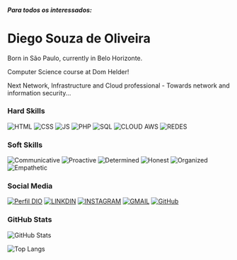 ##### Para todos os interessados:

# Diego Souza de Oliveira
Born in São Paulo, currently in Belo Horizonte.

Computer Science course at Dom Helder!

Next Network, Infrastructure and Cloud professional - Towards network and information security...

### Hard Skills
![HTML](https://img.shields.io/badge/HTML-red)
![CSS](https://img.shields.io/badge/CSS-blue)
![JS](https://img.shields.io/badge/JavaScript-yellow)
![PHP](https://img.shields.io/badge/PHP-darkblue)
![SQL](https://img.shields.io/badge/SQL-orange)
![CLOUD AWS](https://img.shields.io/badge/AWS-Yellow)
![REDES](https://img.shields.io/badge/Redes-purple)

### Soft Skills
![Communicative](https://img.shields.io/badge/Communicative-red)
![Proactive](https://img.shields.io/badge/Proactive-blue)
![Determined](https://img.shields.io/badge/Determined-yellow)
![Honest](https://img.shields.io/badge/Honest-purple)
![Organized](https://img.shields.io/badge/Organized-red)
![Empathetic](https://img.shields.io/badge/Empathetic-blue)

### Social Media
[![Perfil DIO](https://img.shields.io/badge/DIO/PERFIL-darkblue)](https://web.dio.me/users/diegosousa897)
[![LINKDIN](https://img.shields.io/badge/Linkdin-blue)](https://www.linkedin.com/in/diego-souza-b3bb73196/)
[![INSTAGRAM](https://img.shields.io/badge/Instagram-green)](https://www.instagram.com/diegosousa897/)
[![GMAIL](https://img.shields.io/badge/Gmail-pink)](mailto:diegosousa897@gmail.com)
[![GitHub](https://img.shields.io/badge/GitHub-black)](https://github.com/diego282)


### GitHub Stats
![GitHub Stats](https://github-readme-stats.vercel.app/api?username=diego282&theme=transparent&bg_color=013&border_color=30A3DC&show_icons=true&icon_color=30A3DC&title_color=E94D5F&text_color=FFF)

![Top Langs](https://github-readme-stats-git-masterrstaa-rickstaa.vercel.app/api/top-langs/?username=diego282&layout=compact&bg_color=013&border_color=30A3DC&title_color=E94D5F&text_color=FFF)